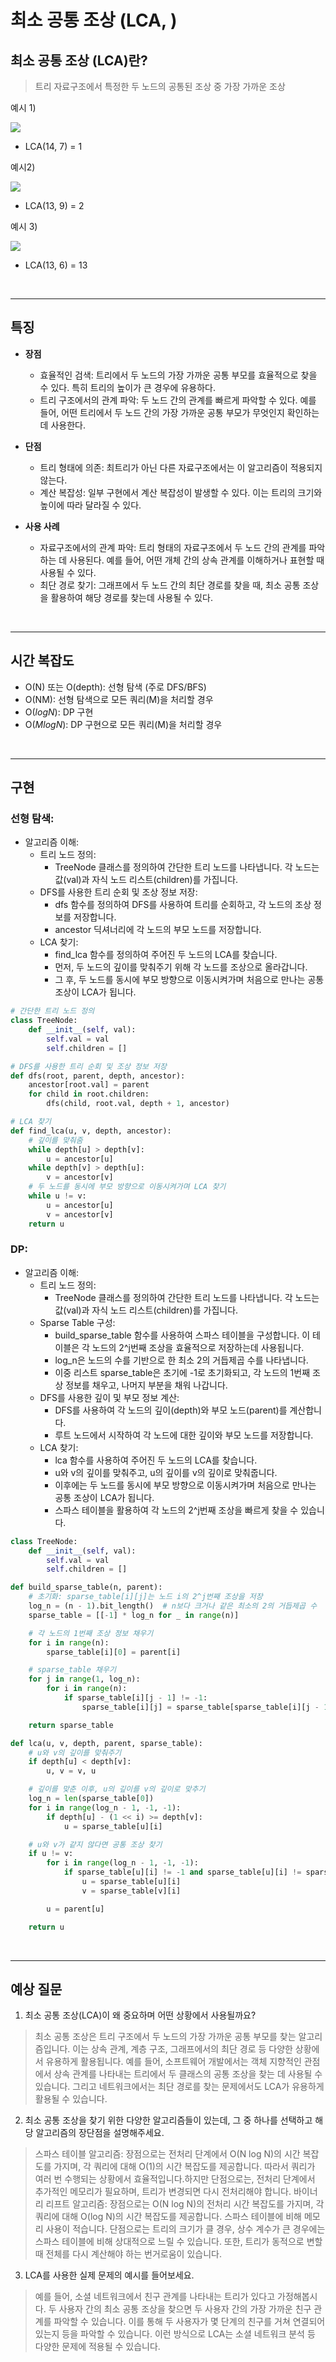 # 최소 공통 조상 (LCA, )

## 최소 공통 조상 (LCA)란?
> 트리 자료구조에서 특정한 두 노드의 공통된 조상 중 가장 가까운 조상

예시 1)

![](https://img1.daumcdn.net/thumb/R1280x0/?scode=mtistory2&fname=https%3A%2F%2Ft1.daumcdn.net%2Fcfile%2Ftistory%2F2136754858C832C90F)

 - LCA(14, 7) = 1

예시2)

![](https://img1.daumcdn.net/thumb/R1280x0/?scode=mtistory2&fname=https%3A%2F%2Ft1.daumcdn.net%2Fcfile%2Ftistory%2F24054D4D58C8330D05)

 - LCA(13, 9) = 2

예시 3)

![](https://img1.daumcdn.net/thumb/R1280x0/?scode=mtistory2&fname=https%3A%2F%2Ft1.daumcdn.net%2Fcfile%2Ftistory%2F2336E05058C8336C03)
 - LCA(13, 6) = 13

<br>

---

## 특징

- **장점**
    - 효율적인 검색: 트리에서 두 노드의 가장 가까운 공통 부모를 효율적으로 찾을 수 있다. 특히 트리의 높이가 큰 경우에 유용하다.
    - 트리 구조에서의 관계 파악: 두 노드 간의 관계를 빠르게 파악할 수 있다. 예를 들어, 어떤 트리에서 두 노드 간의 가장 가까운 공통 부모가 무엇인지 확인하는 데 사용한다.

- **단점**
    - 트리 형태에 의존: 최트리가 아닌 다른 자료구조에서는 이 알고리즘이 적용되지 않는다.
    - 계산 복잡성: 일부 구현에서 계산 복잡성이 발생할 수 있다. 이는 트리의 크기와 높이에 따라 달라질 수 있다.

- **사용 사례**
    - 자료구조에서의 관계 파악: 트리 형태의 자료구조에서 두 노드 간의 관계를 파악하는 데 사용된다. 예를 들어, 어떤 개체 간의 상속 관계를 이해하거나 표현할 때 사용될 수 있다.
    - 최단 경로 찾기: 그래프에서 두 노드 간의 최단 경로를 찾을 때, 최소 공통 조상을 활용하여 해당 경로를 찾는데 사용될 수 있다.


<br>

---

## 시간 복잡도

- O(N) 또는 O(depth): 선형 탐색 (주로 DFS/BFS)
- O(NM): 선형 탐색으로 모든 쿼리(M)을 처리할 경우
- O($logN$): DP 구현
- O($MlogN$): DP 구현으로 모든 쿼리(M)을 처리할 경우

<br>

---

## 구현

### 선형 탐색:

- 알고리즘 이해:
    - 트리 노드 정의:
        - TreeNode 클래스를 정의하여 간단한 트리 노드를 나타냅니다. 각 노드는 값(val)과 자식 노드 리스트(children)를 가집니다.
    - DFS를 사용한 트리 순회 및 조상 정보 저장:
        - dfs 함수를 정의하여 DFS를 사용하여 트리를 순회하고, 각 노드의 조상 정보를 저장합니다.
        - ancestor 딕셔너리에 각 노드의 부모 노드를 저장합니다.
    - LCA 찾기:
      - find_lca 함수를 정의하여 주어진 두 노드의 LCA를 찾습니다.
      - 먼저, 두 노드의 깊이를 맞춰주기 위해 각 노드를 조상으로 올라갑니다.
      - 그 후, 두 노드를 동시에 부모 방향으로 이동시켜가며 처음으로 만나는 공통 조상이 LCA가 됩니다.

```python
# 간단한 트리 노드 정의
class TreeNode:
    def __init__(self, val):
        self.val = val
        self.children = []

# DFS를 사용한 트리 순회 및 조상 정보 저장
def dfs(root, parent, depth, ancestor):
    ancestor[root.val] = parent
    for child in root.children:
        dfs(child, root.val, depth + 1, ancestor)

# LCA 찾기
def find_lca(u, v, depth, ancestor):
    # 깊이를 맞춰줌
    while depth[u] > depth[v]:
        u = ancestor[u]
    while depth[v] > depth[u]:
        v = ancestor[v]
    # 두 노드를 동시에 부모 방향으로 이동시켜가며 LCA 찾기
    while u != v:
        u = ancestor[u]
        v = ancestor[v]
    return u
```

### DP:

- 알고리즘 이해:
    - 트리 노드 정의:
        - TreeNode 클래스를 정의하여 간단한 트리 노드를 나타냅니다. 각 노드는 값(val)과 자식 노드 리스트(children)를 가집니다.
    - Sparse Table 구성:
        - build_sparse_table 함수를 사용하여 스파스 테이블을 구성합니다. 이 테이블은 각 노드의 2^j번째 조상을 효율적으로 저장하는데 사용됩니다.
        - log_n은 노드의 수를 기반으로 한 최소 2의 거듭제곱 수를 나타냅니다.
        - 이중 리스트 sparse_table은 초기에 -1로 초기화되고, 각 노드의 1번째 조상 정보를 채우고, 나머지 부분을 채워 나갑니다.
    - DFS를 사용한 깊이 및 부모 정보 계산:
      - DFS를 사용하여 각 노드의 깊이(depth)와 부모 노드(parent)를 계산합니다.
      - 루트 노드에서 시작하여 각 노드에 대한 깊이와 부모 노드를 저장합니다.
  - LCA 찾기:
      - lca 함수를 사용하여 주어진 두 노드의 LCA를 찾습니다.
      - u와 v의 깊이를 맞춰주고, u의 깊이를 v의 깊이로 맞춰줍니다.
      - 이후에는 두 노드를 동시에 부모 방향으로 이동시켜가며 처음으로 만나는 공통 조상이 LCA가 됩니다.
      - 스파스 테이블을 활용하여 각 노드의 2^j번째 조상을 빠르게 찾을 수 있습니다.

```python
class TreeNode:
    def __init__(self, val):
        self.val = val
        self.children = []

def build_sparse_table(n, parent):
    # 초기화: sparse_table[i][j]는 노드 i의 2^j번째 조상을 저장
    log_n = (n - 1).bit_length()  # n보다 크거나 같은 최소의 2의 거듭제곱 수
    sparse_table = [[-1] * log_n for _ in range(n)]

    # 각 노드의 1번째 조상 정보 채우기
    for i in range(n):
        sparse_table[i][0] = parent[i]

    # sparse_table 채우기
    for j in range(1, log_n):
        for i in range(n):
            if sparse_table[i][j - 1] != -1:
                sparse_table[i][j] = sparse_table[sparse_table[i][j - 1]][j - 1]

    return sparse_table

def lca(u, v, depth, parent, sparse_table):
    # u와 v의 깊이를 맞춰주기
    if depth[u] < depth[v]:
        u, v = v, u

    # 깊이를 맞춘 이후, u의 깊이를 v의 깊이로 맞추기
    log_n = len(sparse_table[0])
    for i in range(log_n - 1, -1, -1):
        if depth[u] - (1 << i) >= depth[v]:
            u = sparse_table[u][i]

    # u와 v가 같지 않다면 공통 조상 찾기
    if u != v:
        for i in range(log_n - 1, -1, -1):
            if sparse_table[u][i] != -1 and sparse_table[u][i] != sparse_table[v][i]:
                u = sparse_table[u][i]
                v = sparse_table[v][i]

        u = parent[u]

    return u
```

<br>

---

## 예상 질문
1. 최소 공통 조상(LCA)이 왜 중요하며 어떤 상황에서 사용될까요?
> 최소 공통 조상은 트리 구조에서 두 노드의 가장 가까운 공통 부모를 찾는 알고리즘입니다. 이는 상속 관계, 계층 구조, 그래프에서의 최단 경로 등 다양한 상황에서 유용하게 활용됩니다. 예를 들어, 소프트웨어 개발에서는 객체 지향적인 관점에서 상속 관계를 나타내는 트리에서 두 클래스의 공통 조상을 찾는 데 사용될 수 있습니다. 그리고 네트워크에서는 최단 경로를 찾는 문제에서도 LCA가 유용하게 활용될 수 있습니다.

2. 최소 공통 조상을 찾기 위한 다양한 알고리즘들이 있는데, 그 중 하나를 선택하고 해당 알고리즘의 장단점을 설명해주세요.
> 스파스 테이블 알고리즘: 장점으로는 전처리 단계에서 O(N log N)의 시간 복잡도를 가지며, 각 쿼리에 대해 O(1)의 시간 복잡도를 제공합니다. 따라서 쿼리가 여러 번 수행되는 상황에서 효율적입니다.하지만 단점으로는, 전처리 단계에서 추가적인 메모리가 필요하며, 트리가 변경되면 다시 전처리해야 합니다.
> 바이너리 리프트 알고리즘: 장점으로는 O(N log N)의 전처리 시간 복잡도를 가지며, 각 쿼리에 대해 O(log N)의 시간 복잡도를 제공합니다. 스파스 테이블에 비해 메모리 사용이 적습니다. 단점으로는 트리의 크기가 클 경우, 상수 계수가 큰 경우에는 스파스 테이블에 비해 상대적으로 느릴 수 있습니다. 또한, 트리가 동적으로 변할 때 전체를 다시 계산해야 하는 번거로움이 있습니다.

3. LCA를 사용한 실제 문제의 예시를 들어보세요.
> 예를 들어, 소셜 네트워크에서 친구 관계를 나타내는 트리가 있다고 가정해봅시다. 두 사용자 간의 최소 공통 조상을 찾으면 두 사용자 간의 가장 가까운 친구 관계를 파악할 수 있습니다. 이를 통해 두 사용자가 몇 단계의 친구를 거쳐 연결되어 있는지 등을 파악할 수 있습니다. 이런 방식으로 LCA는 소셜 네트워크 분석 등 다양한 문제에 적용될 수 있습니다.
